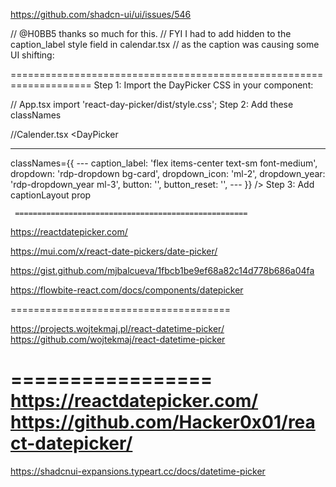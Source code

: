 https://github.com/shadcn-ui/ui/issues/546

// @H0BB5 thanks so much for this.
// FYI I had to add hidden to the caption_label style field in calendar.tsx
// as the caption was causing some UI shifting:

====================================================================
Step 1:
Import the DayPicker CSS in your component:

// App.tsx
import 'react-day-picker/dist/style.css';
Step 2:
Add these classNames

//Calender.tsx
<DayPicker

---

classNames={{
     ---
     caption_label: 'flex items-center text-sm font-medium',
     dropdown: 'rdp-dropdown bg-card',
     dropdown_icon: 'ml-2',
     dropdown_year: 'rdp-dropdown_year ml-3',
     button: '',
     button_reset: '',
      ---
     }} />
Step 3:
Add captionLayout prop

<Calendar
     mode="single"
     selected={date}
     onSelect={setDate}
     captionLayout="dropdown-buttons"
     fromYear={2015}
     toYear={2025} />

     ====================================================

https://reactdatepicker.com/

https://mui.com/x/react-date-pickers/date-picker/

https://gist.github.com/mjbalcueva/1fbcb1be9ef68a82c14d778b686a04fa

https://flowbite-react.com/docs/components/datepicker

======================================

https://projects.wojtekmaj.pl/react-datetime-picker/
https://github.com/wojtekmaj/react-datetime-picker

=================
https://reactdatepicker.com/
https://github.com/Hacker0x01/react-datepicker/
===================

https://shadcnui-expansions.typeart.cc/docs/datetime-picker
